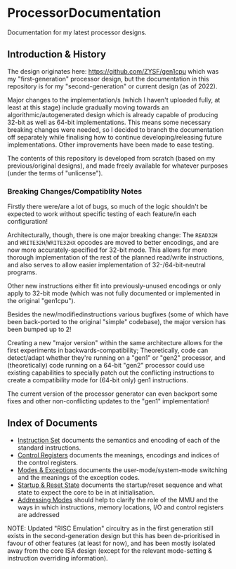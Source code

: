 # ProcessorDocumentation

Documentation for my latest processor designs.

## Introduction & History

The design originates here: https://github.com/ZYSF/gen1cpu which was my "first-generation" processor design, but the documentation in this repository is for my "second-generation" or current design (as of 2022).

Major changes to the implementation/s (which I haven't uploaded fully, at least at this stage) include gradually moving towards an algorithmic/autogenerated design which is already capable of producing 32-bit as well as 64-bit implementations. This means some necessary breaking changes were needed, so I decided to branch the documentation off separately while finalising how to continue developing/releasing future implementations. Other improvements have been made to ease testing.

The contents of this repository is developed from scratch (based on my previous/original designs), and made freely available for whatever purposes (under the terms of "unlicense").

### Breaking Changes/Compatiblity Notes

Firstly there were/are a lot of bugs, so much of the logic shouldn't be expected to work without specific testing of each feature/in each configuration!

Architecturally, though, there is one major breaking change: The `READ32H` and `WRITE32H`/`WRITE32HX` opcodes are moved to better encodings, and are now more accurately-specified for 32-bit mode. This allows for more thorough implementation of the rest of the planned read/write instructions, and also serves to allow easier implementation of 32-/64-bit-neutral programs.

Other new instructions either fit into previously-unused encodings or only apply to 32-bit mode (which was not fully documented or implemented in the original "gen1cpu").

Besides the new/modifiedinstructions various bugfixes (some of which have been back-ported to the original "simple" codebase), the major version has been bumped up to 2!

Creating a new "major version" within the same architecture allows for the first experiments in backwards-compatibility; Theoretically, code can detect/adapt whether they're running on a "gen1" or "gen2" processor, and (theoretically) code running on a 64-bit "gen2" processor could use existing capabilities to specially patch out the conflicting instructions to create a compatibility mode for (64-bit only) gen1 instructions.

The current version of the processor generator can even backport some fixes and other non-conflicting updates to the "gen1" implementation!

## Index of Documents

* [Instruction Set](InstructionSet.md) documents the semantics and encoding of each of the standard instructions.
* [Control Registers](ControlRegisters.md) documents the meanings, encodings and indices of the control registers.
* [Modes & Exceptions](ModesAndExceptions.md) documents the user-mode/system-mode switching and the meanings of the exception codes.
* [Startup & Reset State](StartupAndResetState.md) documents the startup/reset sequence and what state to expect the core to be in at initialisation.
* [Addressing Modes](AddressingModes.md) should help to clarify the role of the MMU and the ways in which instructions, memory locations, I/O and control registers are addressed

NOTE: Updated "RISC Emulation" circuitry as in the first generation still exists in the second-generation design but this has been de-prioritised in favour of other features (at least for now), and has been mostly isolated away from the core ISA design (except for the relevant mode-setting & instruction overriding information).
